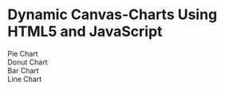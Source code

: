 # Dynamic Canvas-Charts Using HTML5 and JavaScript
Pie Chart \
Donut Chart \
Bar Chart \
Line Chart 


